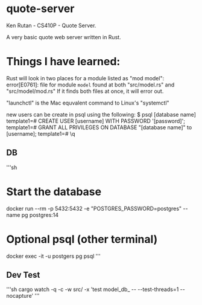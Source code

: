 # quote-server
Ken Rutan - CS410P - Quote Server.

A very basic quote web server written in Rust.

# Things I have learned:
Rust will look in two places for a module listed as "mod model":
error[E0761]: file for module `model` found at both "src/model.rs" and "src/model/mod.rs"
If it finds both files at once, it will error out.

"launchctl" is the Mac equvalent command to Linux's "systemctl"

new users can be create in psql using the following:
$ psql [database name]
template1=# CREATE USER [username] WITH PASSWORD '[password]';
template1=# GRANT ALL PRIVILEGES ON DATABASE "[database name]" to [username];
template1=# \q

## DB

'''sh
# Start the database
docker run --rm -p 5432:5432 -e "POSTGRES_PASSWORD=postgres" --name pg postgres:14

# Optional psql (other terminal)
docker exec -it -u postgers pg psql
'''

## Dev Test
'''sh
cargo watch -q -c -w src/ -x 'test model_db_ -- --test-threads=1 --nocapture'
'''